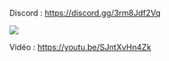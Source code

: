 Discord : https://discord.gg/3rm8Jdf2Vq

<img src="https://i.imgur.com/bPsvYJH.png">

Vidéo : https://youtu.be/SJntXvHn4Zk
